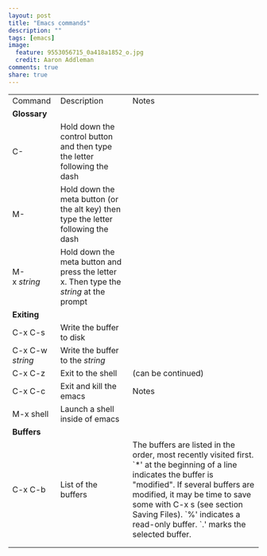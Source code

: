 ```yaml
---
layout: post
title: "Emacs commands"
description: ""
tags: [emacs]
image:
  feature: 9553056715_0a418a1852_o.jpg
  credit: Aaron Addleman
comments: true
share: true
---
```



<table><tbody>
<tr>
<td>Command</td>
<td>Description</td>
<td>Notes</td>
</tr>
<tr>
<td><strong>Glossary</strong></td>
<td></td>
<td></td>
</tr>
<tr>
<td>C-</td>
<td>Hold down the control button and then type the letter following the dash</td>
<td></td>
</tr>
<tr>
<td>M-</td>
<td>Hold down the meta button (or the alt key) then type the letter following the dash</td>
<td></td>
</tr>
<tr>
<td>M-x&nbsp;<em>string</em>
</td>
<td>Hold down the meta button and press the letter x. Then type the <em>string</em> at the prompt</td>
<td></td>
</tr>
<tr>
<td><strong>Exiting</strong></td>
<td></td>
<td></td>
</tr>
<tr>
<td>C-x C-s</td>
<td>Write the buffer to disk</td>
<td></td>
</tr>
<tr>
<td>C-x C-w <em>string</em>
</td>
<td>Write the buffer to the <em>string</em>
</td>
<td></td>
</tr>
<tr>
<td>C-x C-z</td>
<td>Exit to the shell</td>
<td>(can be continued)</td>
</tr>
<tr>
<td>C-x C-c</td>
<td>Exit and kill the emacs</td>
<td>Notes</td>
</tr>
<tr>
<td>M-x shell</td>
<td>Launch a shell inside of emacs</td>
<td></td>
</tr>
<tr>
<td><strong>Buffers</strong></td>
<td></td>
<td></td>
</tr>
<tr>
<td>C-x C-b</td>
<td>List of the buffers</td>
<td>The buffers are listed in the order, most recently visited first.
`*' at the beginning of a line indicates the buffer is "modified". If several buffers are modified, it may be time to save some with C-x s (see section Saving Files). `%' indicates a read-only buffer. `.' marks the selected buffer.</td>
</tr>
<tr>
<td></td>
<td></td>
<td></td>
</tr>
<tr>
<td></td>
<td></td>
<td></td>
</tr>
</tbody></table>
